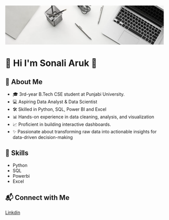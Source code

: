 ![Power Bi Dashboard](https://github.com/sonaliaruk/sonaliaruk/blob/main/image_2025-09-28_211440591.png)

# 👋 Hi I'm Sonali Aruk 🌸

## 🚀 About Me
* 🎓 3rd-year B.Tech CSE student at Punjabi University.
* 💻 Aspiring Data Analyst & Data Scientist
* 🛠 Skilled in Python, SQL, Power BI and Excel
* 📊 Hands-on experience in data cleaning, analysis, and visualization
* 📈 Proficient in building interactive dashboards.
* ✨ Passionate about transforming raw data into actionable insights for data-driven decision-making

## 🔧 Skills
* Python
* SQL
* Powerbi
* Excel

## 📬 Connect with Me
[Linkdin](https://www.linkedin.com/in/sonali-aruk-a6b093314)

